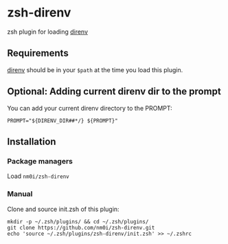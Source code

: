 # zsh-direnv

zsh plugin for loading [direnv](https://github.com/direnv/direnv.git)

## Requirements

[direnv](https://github.com/direnv/direnv.git) should be in your `$path`
at the time you load this plugin. 

## Optional: Adding current direnv dir to the prompt

You can add your current direnv directory to the PROMPT:

    PROMPT="${DIRENV_DIR##*/} ${PROMPT}"

## Installation

### Package managers

Load `nm0i/zsh-direnv` 

### Manual

Clone and source init.zsh of this plugin:

    mkdir -p ~/.zsh/plugins/ && cd ~/.zsh/plugins/
    git clone https://github.com/nm0i/zsh-direnv.git
    echo 'source ~/.zsh/plugins/zsh-direnv/init.zsh' >> ~/.zshrc

